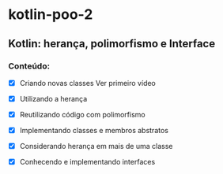 # kotlin-poo-2
## Kotlin: herança, polimorfismo e Interface
### Conteúdo:
- [X] Criando novas classes Ver primeiro vídeo
- [X] Utilizando a herança
- [X] Reutilizando código com polimorfismo
- [X] Implementando classes e membros abstratos
- [X] Considerando herança em mais de uma classe
- [X] Conhecendo e implementando interfaces
  
